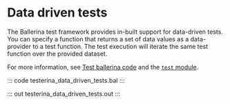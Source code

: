 # Data driven tests

The Ballerina test framework provides in-built support for data-driven tests.
You can specify a function that returns a set of data values as a data-provider to a test function.
The test execution will iterate the same test function over the provided dataset.

For more information, see [Test ballerina code](https://ballerina.io/learn/test-ballerina-code/test-quick-start/)
and the [`test` module](https://docs.central.ballerina.io/ballerina/test/latest/).

::: code testerina_data_driven_tests.bal :::

::: out testerina_data_driven_tests.out :::
